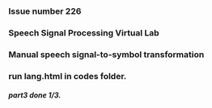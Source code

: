 ### Issue number 226
### Speech Signal Processing Virtual Lab 
### Manual speech signal-to-symbol transformation

### run lang.html in codes folder.
##### part3 done 1/3.

